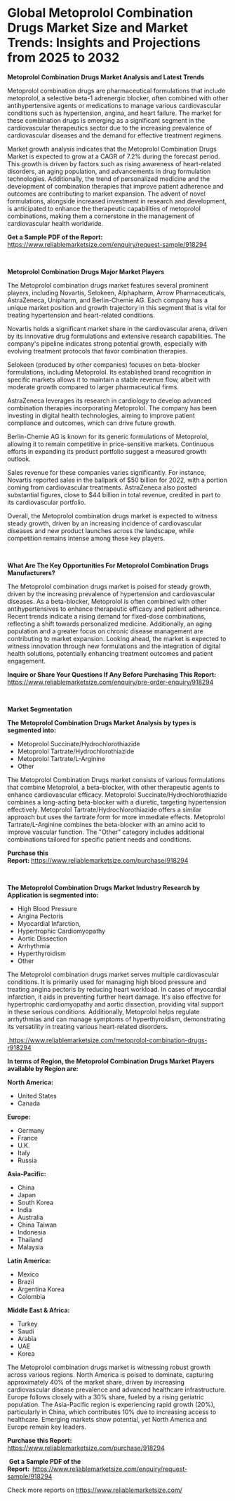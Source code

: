 <p><h1>Global Metoprolol Combination Drugs Market Size and Market Trends: Insights and Projections from 2025 to 2032</h1></p><p><strong>Metoprolol Combination Drugs Market Analysis and Latest Trends</strong></p>
<p><p>Metoprolol combination drugs are pharmaceutical formulations that include metoprolol, a selective beta-1 adrenergic blocker, often combined with other antihypertensive agents or medications to manage various cardiovascular conditions such as hypertension, angina, and heart failure. The market for these combination drugs is emerging as a significant segment in the cardiovascular therapeutics sector due to the increasing prevalence of cardiovascular diseases and the demand for effective treatment regimens.</p><p>Market growth analysis indicates that the Metoprolol Combination Drugs Market is expected to grow at a CAGR of 7.2% during the forecast period. This growth is driven by factors such as rising awareness of heart-related disorders, an aging population, and advancements in drug formulation technologies. Additionally, the trend of personalized medicine and the development of combination therapies that improve patient adherence and outcomes are contributing to market expansion. The advent of novel formulations, alongside increased investment in research and development, is anticipated to enhance the therapeutic capabilities of metoprolol combinations, making them a cornerstone in the management of cardiovascular health worldwide.</p></p>
<p><strong>Get a Sample PDF of the Report:&nbsp;</strong> <a href="https://www.reliablemarketsize.com/enquiry/request-sample/918294?utm_campaign=2447&utm_medium=2&utm_source=Github&utm_content=ia&utm_term=06032025&utm_id=metoprolol-combination-drugs">https://www.reliablemarketsize.com/enquiry/request-sample/918294</a></p>
<p>&nbsp;</p>
<p><strong>Metoprolol Combination Drugs Major Market Players</strong></p>
<p><p>The Metoprolol combination drugs market features several prominent players, including Novartis, Selokeen, Alphapharm, Arrow Pharmaceuticals, AstraZeneca, Unipharm, and Berlin-Chemie AG. Each company has a unique market position and growth trajectory in this segment that is vital for treating hypertension and heart-related conditions.</p><p>Novartis holds a significant market share in the cardiovascular arena, driven by its innovative drug formulations and extensive research capabilities. The company's pipeline indicates strong potential growth, especially with evolving treatment protocols that favor combination therapies.</p><p>Selokeen (produced by other companies) focuses on beta-blocker formulations, including Metoprolol. Its established brand recognition in specific markets allows it to maintain a stable revenue flow, albeit with moderate growth compared to larger pharmaceutical firms.</p><p>AstraZeneca leverages its research in cardiology to develop advanced combination therapies incorporating Metoprolol. The company has been investing in digital health technologies, aiming to improve patient compliance and outcomes, which can drive future growth.</p><p>Berlin-Chemie AG is known for its generic formulations of Metoprolol, allowing it to remain competitive in price-sensitive markets. Continuous efforts in expanding its product portfolio suggest a measured growth outlook.</p><p>Sales revenue for these companies varies significantly. For instance, Novartis reported sales in the ballpark of $50 billion for 2022, with a portion coming from cardiovascular treatments. AstraZeneca also posted substantial figures, close to $44 billion in total revenue, credited in part to its cardiovascular portfolio.</p><p>Overall, the Metoprolol combination drugs market is expected to witness steady growth, driven by an increasing incidence of cardiovascular diseases and new product launches across the landscape, while competition remains intense among these key players.</p></p>
<p>&nbsp;</p>
<p><strong>What Are The Key Opportunities For Metoprolol Combination Drugs Manufacturers?</strong></p>
<p><p>The Metoprolol combination drugs market is poised for steady growth, driven by the increasing prevalence of hypertension and cardiovascular diseases. As a beta-blocker, Metoprolol is often combined with other antihypertensives to enhance therapeutic efficacy and patient adherence. Recent trends indicate a rising demand for fixed-dose combinations, reflecting a shift towards personalized medicine. Additionally, an aging population and a greater focus on chronic disease management are contributing to market expansion. Looking ahead, the market is expected to witness innovation through new formulations and the integration of digital health solutions, potentially enhancing treatment outcomes and patient engagement.</p></p>
<p><strong>Inquire or Share Your Questions If Any Before Purchasing This Report:</strong> <a href="https://www.reliablemarketsize.com/enquiry/pre-order-enquiry/918294?utm_campaign=2447&utm_medium=2&utm_source=Github&utm_content=ia&utm_term=06032025&utm_id=metoprolol-combination-drugs">https://www.reliablemarketsize.com/enquiry/pre-order-enquiry/918294</a></p>
<p>&nbsp;</p>
<p><strong>Market Segmentation</strong></p>
<p><strong>The Metoprolol Combination Drugs Market Analysis by types is segmented into:</strong></p>
<p><ul><li>Metoprolol Succinate/Hydrochlorothiazide</li><li>Metoprolol Tartrate/Hydrochlorothiazide</li><li>Metoprolol Tartrate/L-Arginine</li><li>Other</li></ul></p>
<p><p>The Metoprolol Combination Drugs market consists of various formulations that combine Metoprolol, a beta-blocker, with other therapeutic agents to enhance cardiovascular efficacy. Metoprolol Succinate/Hydrochlorothiazide combines a long-acting beta-blocker with a diuretic, targeting hypertension effectively. Metoprolol Tartrate/Hydrochlorothiazide offers a similar approach but uses the tartrate form for more immediate effects. Metoprolol Tartrate/L-Arginine combines the beta-blocker with an amino acid to improve vascular function. The "Other" category includes additional combinations tailored for specific patient needs and conditions.</p></p>
<p><strong>Purchase this Report:&nbsp;</strong><a href="https://www.reliablemarketsize.com/purchase/918294?utm_campaign=2447&utm_medium=2&utm_source=Github&utm_content=ia&utm_term=06032025&utm_id=metoprolol-combination-drugs">https://www.reliablemarketsize.com/purchase/918294</a></p>
<p>&nbsp;</p>
<p><strong>The Metoprolol Combination Drugs Market Industry Research by Application is segmented into:</strong></p>
<p><ul><li>High Blood Pressure</li><li>Angina Pectoris</li><li>Myocardial Infarction,</li><li>Hypertrophic Cardiomyopathy</li><li>Aortic Dissection</li><li>Arrhythmia</li><li>Hyperthyroidism</li><li>Other</li></ul></p>
<p><p>The Metoprolol combination drugs market serves multiple cardiovascular conditions. It is primarily used for managing high blood pressure and treating angina pectoris by reducing heart workload. In cases of myocardial infarction, it aids in preventing further heart damage. It's also effective for hypertrophic cardiomyopathy and aortic dissection, providing vital support in these serious conditions. Additionally, Metoprolol helps regulate arrhythmias and can manage symptoms of hyperthyroidism, demonstrating its versatility in treating various heart-related disorders.</p></p>
<p><a href="https://www.reliablemarketsize.com/metoprolol-combination-drugs-r918294?utm_campaign=2447&utm_medium=2&utm_source=Github&utm_content=ia&utm_term=06032025&utm_id=metoprolol-combination-drugs">&nbsp;https://www.reliablemarketsize.com/metoprolol-combination-drugs-r918294</a></p>
<p><strong>In terms of Region, the Metoprolol Combination Drugs Market Players available by Region are:</strong></p>
<p>
    <p> <strong> North America: </strong>
        <ul>
            <li>United States</li>
            <li>Canada</li>
        </ul>
        </p> 
    <p> <strong> Europe: </strong>
        <ul>
            <li>Germany</li>
            <li>France</li>
            <li>U.K.</li>
            <li>Italy</li>
            <li>Russia</li>
        </ul>
        </p> 
    <p> <strong> Asia-Pacific: </strong>
        <ul>
            <li>China</li>
            <li>Japan</li>
            <li>South Korea</li>
            <li>India</li>
            <li>Australia</li>
            <li>China Taiwan</li>
            <li>Indonesia</li>
            <li>Thailand</li>
            <li>Malaysia</li>
        </ul>
        </p> 
    <p> <strong> Latin America: </strong>
        <ul>
            <li>Mexico</li>
            <li>Brazil</li>
            <li>Argentina Korea</li>
            <li>Colombia</li>
        </ul>
        </p> 
    <p> <strong> Middle East & Africa: </strong>
        <ul>
            <li>Turkey</li>
            <li>Saudi</li>
            <li>Arabia</li>
            <li>UAE</li>
            <li>Korea</li>
        </ul>
    </p>
    </p>
<p><p>The Metoprolol combination drugs market is witnessing robust growth across various regions. North America is poised to dominate, capturing approximately 40% of the market share, driven by increasing cardiovascular disease prevalence and advanced healthcare infrastructure. Europe follows closely with a 30% share, fueled by a rising geriatric population. The Asia-Pacific region is experiencing rapid growth (20%), particularly in China, which contributes 10% due to increasing access to healthcare. Emerging markets show potential, yet North America and Europe remain key leaders.</p></p>
<p><strong>Purchase this Report: </strong><a href="https://www.reliablemarketsize.com/purchase/918294?utm_campaign=2447&utm_medium=2&utm_source=Github&utm_content=ia&utm_term=06032025&utm_id=metoprolol-combination-drugs">https://www.reliablemarketsize.com/purchase/918294</a></p>
<p>&nbsp;<strong>Get a Sample PDF of the Report:&nbsp;&nbsp;</strong><a href="https://www.reliablemarketsize.com/enquiry/request-sample/918294?utm_campaign=2447&utm_medium=2&utm_source=Github&utm_content=ia&utm_term=06032025&utm_id=metoprolol-combination-drugs">https://www.reliablemarketsize.com/enquiry/request-sample/918294</a></p>
<p><strong></strong></p>
<p>Check more reports on <a href="https://www.reliablemarketsize.com/?utm_campaign=2447&utm_medium=2&utm_source=Github&utm_content=ia&utm_term=06032025&utm_id=metoprolol-combination-drugs">https://www.reliablemarketsize.com/</a></p>